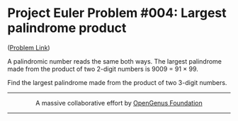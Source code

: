 # Project Euler Problem #004: Largest palindrome product

([Problem Link](https://projecteuler.net/problem=4))

A palindromic number reads the same both ways. The largest palindrome made from the product of two 2-digit numbers is 9009 = 91 × 99.

Find the largest palindrome made from the product of two 3-digit numbers.

---

<p align="center">
	A massive collaborative effort by <a href="https://github.com/OpenGenus/cosmos">OpenGenus Foundation</a> 
</p>

---
